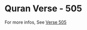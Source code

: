 # Quran Verse - 505 

For more infos, See [Verse 505](https://www.quranbookk.com/quran/search?q=505)